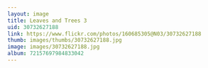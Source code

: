 ```yaml
---
layout: image
title: Leaves and Trees 3
uid: 30732627188
link: https://www.flickr.com/photos/160685305@N03/30732627188
thumb: images/thumbs/30732627188.jpg
image: images/30732627188.jpg
album: 72157697984833042
---
```



